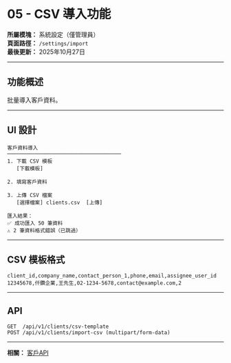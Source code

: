 # 05 - CSV 導入功能

**所屬模塊：** 系統設定（僅管理員）  
**頁面路徑：** `/settings/import`  
**最後更新：** 2025年10月27日

---

## 功能概述

批量導入客戶資料。

---

## UI 設計

```
客戶資料導入
─────────────────────────────────────
1. 下載 CSV 模板
   [下載模板]

2. 填寫客戶資料

3. 上傳 CSV 檔案
   [選擇檔案] clients.csv  [上傳]

匯入結果：
✅ 成功匯入 50 筆資料
⚠️ 2 筆資料格式錯誤（已跳過）
```

---

## CSV 模板格式

```csv
client_id,company_name,contact_person_1,phone,email,assignee_user_id
12345678,仟鑽企業,王先生,02-1234-5678,contact@example.com,2
```

---

## API

```
GET  /api/v1/clients/csv-template
POST /api/v1/clients/import-csv (multipart/form-data)
```

---

**相關：** [客戶API](../API設計/客戶API.md)

